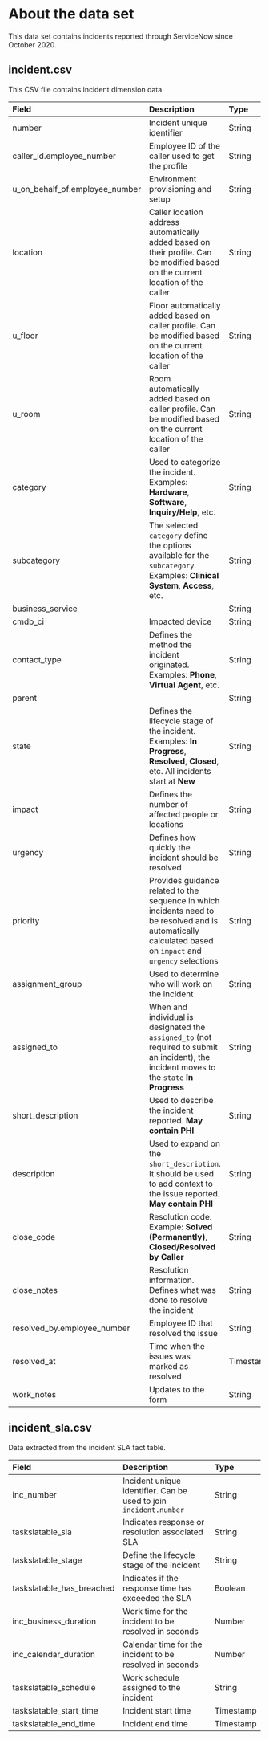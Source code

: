 # About the data set

This data set contains incidents reported through ServiceNow since October 2020.

## incident.csv

This CSV file contains incident dimension data.

| Field | Description | Type |
| :--- | :--- | :--- |
| number | Incident unique identifier | String |
| caller_id.employee_number | Employee ID of the caller used to get the profile | String |
| u_on_behalf_of.employee_number | Environment provisioning and setup | String |
| location | Caller location address automatically added based on their profile. Can be modified based on the current location of the caller | String |
| u_floor | Floor automatically added based on caller profile. Can be modified based on the current location of the caller | String |
| u_room | Room automatically added based on caller profile. Can be modified based on the current location of the caller | String |
| category | Used to categorize the incident. Examples: **Hardware**, **Software**, **Inquiry/Help**, etc. | String |
| subcategory | The selected `category` define the options available for the `subcategory`. Examples: **Clinical System**, **Access**, etc. | String |
| business_service |  | String |
| cmdb_ci | Impacted device | String |
| contact_type | Defines the method the incident originated. Examples: **Phone**, **Virtual Agent**, etc. | String |
| parent |  | String |
| state | Defines the lifecycle stage of the incident. Examples: **In Progress**, **Resolved**, **Closed**, etc. All incidents start at **New** | String |
| impact | Defines the number of affected people or locations | String |
| urgency | Defines how quickly the incident should be resolved | String |
| priority | Provides guidance related to the sequence in which incidents need to be resolved and is automatically calculated based on `impact` and `urgency` selections | String |
| assignment_group | Used to determine who will work on the incident | String |
| assigned_to | When and individual is designated the `assigned_to` (not required to submit an incident), the incident moves to the `state` **In Progress** | String |
| short_description | Used to describe the incident reported. **May contain PHI** | String |
| description | Used to expand on the `short_description`. It should be used to add context to the issue reported. **May contain PHI** | String |
| close_code | Resolution code. Example: **Solved (Permanently)**, **Closed/Resolved by Caller** | String |
| close_notes | Resolution information. Defines what was done to resolve the incident | String |
| resolved_by.employee_number | Employee ID that resolved the issue | String |
| resolved_at | Time when the issues was marked as resolved | Timestamp |
| work_notes | Updates to the form | String |

## incident_sla.csv

Data extracted from the incident SLA fact table.

| Field | Description | Type |
| :--- | :--- | :--- |
| inc_number | Incident unique identifier. Can be used to join `incident.number` | String |
| taskslatable_sla | Indicates response or resolution associated SLA | String |
| taskslatable_stage | Define the lifecycle stage of the incident | String |
| taskslatable_has_breached | Indicates if the response time has exceeded the SLA | Boolean |
| inc_business_duration | Work time for the incident to be resolved in seconds  | Number |
| inc_calendar_duration | Calendar time for the incident to be resolved in seconds | Number |
| taskslatable_schedule | Work schedule assigned to the incident | String |
| taskslatable_start_time | Incident start time | Timestamp |
| taskslatable_end_time | Incident end time | Timestamp |

